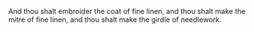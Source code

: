 And thou shalt embroider the coat of fine linen, and thou shalt make the mitre of fine linen, and thou shalt make the girdle of needlework.
